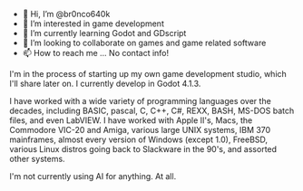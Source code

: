 - 👋 Hi, I’m @br0nco640k
- 👀 I’m interested in game development
- 🌱 I’m currently learning Godot and GDscript
- 💞️ I’m looking to collaborate on games and game related software
- 📫 How to reach me ... No contact info!

I'm in the process of starting up my own game development studio, which I'll share later on. I currently develop in Godot 4.1.3.

I have worked with a wide variety of programming languages over the decades, including BASIC, pascal, C, C++, C#, REXX, BASH, MS-DOS batch files,
and even LabVIEW. I have worked with Apple II's, Macs, the Commodore VIC-20 and Amiga, various large UNIX systems, IBM 370 mainframes, almost every
version of Windows (except 1.0), FreeBSD, various Linux distros going back to Slackware in the 90's, and assorted other systems.

I'm not currently using AI for anything. At all.
<!---
br0nco640k/br0nco640k is a ✨ special ✨ repository because its `README.md` (this file) appears on your GitHub profile.
You can click the Preview link to take a look at your changes.
--->
